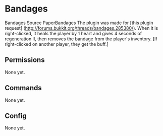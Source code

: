 # Bandages
Bandages Source
PaperBandages
The plugin was made for [this plugin request] (http://forums.bukkit.org/threads/bandages.285380/). When it is right-clicked, it heals the player by 1 heart and gives 4 seconds of regeneration II, then removes the bandage from the player's inventory. [If right-clicked on another player, they get the buff.]

<h2> Permissions </h2>
None yet.

<h2> Commands </h2>
None yet.

<h2> Config </h2>
None yet.
